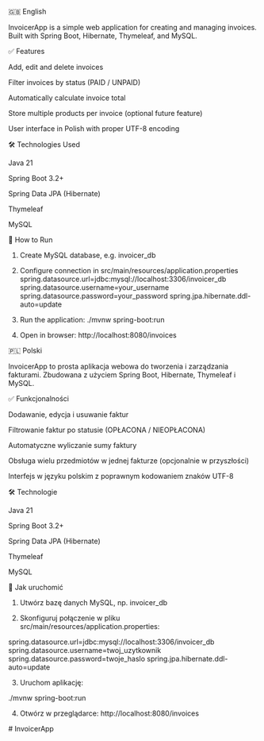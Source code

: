 🇬🇧 English

InvoicerApp is a simple web application for creating and managing invoices. Built with Spring Boot, Hibernate, Thymeleaf, and MySQL.

✅ Features

Add, edit and delete invoices

Filter invoices by status (PAID / UNPAID)

Automatically calculate invoice total

Store multiple products per invoice (optional future feature)

User interface in Polish with proper UTF-8 encoding

🛠️ Technologies Used

Java 21

Spring Boot 3.2+

Spring Data JPA (Hibernate)

Thymeleaf

MySQL

🚀 How to Run

1. Create MySQL database, e.g. invoicer_db

2. Configure connection in src/main/resources/application.properties
spring.datasource.url=jdbc:mysql://localhost:3306/invoicer_db
spring.datasource.username=your_username
spring.datasource.password=your_password
spring.jpa.hibernate.ddl-auto=update

3. Run the application:
./mvnw spring-boot:run

4. Open in browser: http://localhost:8080/invoices

🇵🇱 Polski

InvoicerApp to prosta aplikacja webowa do tworzenia i zarządzania fakturami. Zbudowana z użyciem Spring Boot, Hibernate, Thymeleaf i MySQL.

✅ Funkcjonalności

Dodawanie, edycja i usuwanie faktur

Filtrowanie faktur po statusie (OPŁACONA / NIEOPŁACONA)

Automatyczne wyliczanie sumy faktury

Obsługa wielu przedmiotów w jednej fakturze (opcjonalnie w przyszłości)

Interfejs w języku polskim z poprawnym kodowaniem znaków UTF-8

🛠️ Technologie

Java 21

Spring Boot 3.2+

Spring Data JPA (Hibernate)

Thymeleaf

MySQL

🚀 Jak uruchomić

1. Utwórz bazę danych MySQL, np. invoicer_db

2. Skonfiguruj połączenie w pliku src/main/resources/application.properties:

spring.datasource.url=jdbc:mysql://localhost:3306/invoicer_db
spring.datasource.username=twoj_uzytkownik
spring.datasource.password=twoje_haslo
spring.jpa.hibernate.ddl-auto=update

3. Uruchom aplikację:

./mvnw spring-boot:run

4. Otwórz w przeglądarce: http://localhost:8080/invoices

#   I n v o i c e r A p p  
 